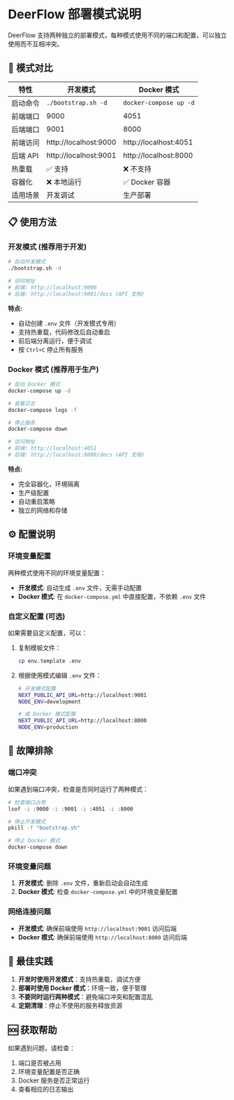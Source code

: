 # DeerFlow 部署模式说明

DeerFlow 支持两种独立的部署模式，每种模式使用不同的端口和配置，可以独立使用而不互相冲突。

## 🚀 模式对比

| 特性 | 开发模式 | Docker 模式 |
|------|----------|-------------|
| 启动命令 | `./bootstrap.sh -d` | `docker-compose up -d` |
| 前端端口 | 9000 | 4051 |
| 后端端口 | 9001 | 8000 |
| 前端访问 | http://localhost:9000 | http://localhost:4051 |
| 后端 API | http://localhost:9001 | http://localhost:8000 |
| 热重载 | ✅ 支持 | ❌ 不支持 |
| 容器化 | ❌ 本地运行 | ✅ Docker 容器 |
| 适用场景 | 开发调试 | 生产部署 |

## 📋 使用方法

### 开发模式 (推荐用于开发)

```bash
# 启动开发模式
./bootstrap.sh -d

# 访问地址
# 前端: http://localhost:9000
# 后端: http://localhost:9001/docs (API 文档)
```

**特点:**
- 自动创建 `.env` 文件（开发模式专用）
- 支持热重载，代码修改后自动重启
- 前后端分离运行，便于调试
- 按 `Ctrl+C` 停止所有服务

### Docker 模式 (推荐用于生产)

```bash
# 启动 Docker 模式
docker-compose up -d

# 查看日志
docker-compose logs -f

# 停止服务
docker-compose down

# 访问地址
# 前端: http://localhost:4051
# 后端: http://localhost:8000/docs (API 文档)
```

**特点:**
- 完全容器化，环境隔离
- 生产级配置
- 自动重启策略
- 独立的网络和存储

## ⚙️ 配置说明

### 环境变量配置

两种模式使用不同的环境变量配置：

- **开发模式**: 自动生成 `.env` 文件，无需手动配置
- **Docker 模式**: 在 `docker-compose.yml` 中直接配置，不依赖 `.env` 文件

### 自定义配置 (可选)

如果需要自定义配置，可以：

1. 复制模板文件：
   ```bash
   cp env.template .env
   ```

2. 根据使用模式编辑 `.env` 文件：
   ```bash
   # 开发模式配置
   NEXT_PUBLIC_API_URL=http://localhost:9001
   NODE_ENV=development
   
   # 或 Docker 模式配置
   NEXT_PUBLIC_API_URL=http://localhost:8000
   NODE_ENV=production
   ```

## 🔧 故障排除

### 端口冲突

如果遇到端口冲突，检查是否同时运行了两种模式：

```bash
# 检查端口占用
lsof -i :9000 -i :9001 -i :4051 -i :8000

# 停止开发模式
pkill -f "bootstrap.sh"

# 停止 Docker 模式
docker-compose down
```

### 环境变量问题

1. **开发模式**: 删除 `.env` 文件，重新启动会自动生成
2. **Docker 模式**: 检查 `docker-compose.yml` 中的环境变量配置

### 网络连接问题

- **开发模式**: 确保前端使用 `http://localhost:9001` 访问后端
- **Docker 模式**: 确保前端使用 `http://localhost:8000` 访问后端

## 📝 最佳实践

1. **开发时使用开发模式**：支持热重载，调试方便
2. **部署时使用 Docker 模式**：环境一致，便于管理  
3. **不要同时运行两种模式**：避免端口冲突和配置混乱
4. **定期清理**：停止不使用的服务释放资源

## 🆘 获取帮助

如果遇到问题，请检查：
1. 端口是否被占用
2. 环境变量配置是否正确
3. Docker 服务是否正常运行
4. 查看相应的日志输出 